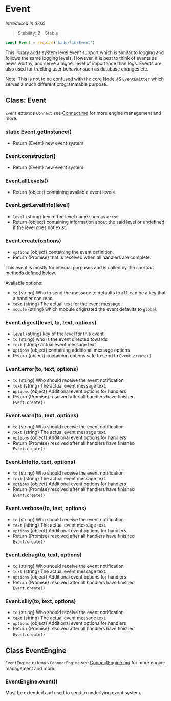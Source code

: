 # Event
*Introduced in 3.0.0*
> Stability: 2 - Stable
```js
const Event = require('kado/lib/Event')
```
This library adds system level event support which is similar to logging
and follows the same logging levels. However, it is best to think of events as
news worthy, and serve a higher level of importance than logs. Events are also
used for tracking user behavior such as database changes etc.

Note: This is not to be confused with the core Node.JS `EventEmitter` which
serves a much different programmable purpose.

## Class: Event
`Event` extends `Connect` see [Connect.md](./Connect.md) for more engine
management and more.

### static Event.getInstance()
* Return {Event} new event system

### Event.constructor()
* Return {Event} new event system

### Event.allLevels()
* Return {object} containing available event levels.

### Event.getLevelInfo(level)
* `level` {string} key of the level name such as `error`
* Return {object} containing information about the said level or undefined if
the level does not exist.

### Event.create(options)
* `options` {object} containing the event definition.
* Return {Promise} that is resolved when all handlers are complete.

This event is mostly for internal purposes and is called by the shortcut methods
defined below.

Available options:
* `to` {string} Who to send the message to defaults to `all` can be a key that a
handler can read.
* `text` {string} The actual text for the event message.
* `module` {string} which module originated the event defaults to `global`

### Event.digest(level, to, text, options)
* `level` {string} key of the level for this event
* `to` {string} who is the event directed towards
* `text` {string} actual event message text
* `options` {object} containing additional message options
* Return {object} containing options safe to send to `Event.create()`

### Event.error(to, text, options)
* `to` {string} Who should receive the event notification
* `text` {string} The actual event message text.
* `options` {object} Additional event options for handlers
* Return {Promise} resolved after all handlers have finished `Event.create()`

### Event.warn(to, text, options)
* `to` {string} Who should receive the event notification
* `text` {string} The actual event message text.
* `options` {object} Additional event options for handlers
* Return {Promise} resolved after all handlers have finished `Event.create()`

### Event.info(to, text, options)
* `to` {string} Who should receive the event notification
* `text` {string} The actual event message text.
* `options` {object} Additional event options for handlers
* Return {Promise} resolved after all handlers have finished `Event.create()`

### Event.verbose(to, text, options)
* `to` {string} Who should receive the event notification
* `text` {string} The actual event message text.
* `options` {object} Additional event options for handlers
* Return {Promise} resolved after all handlers have finished `Event.create()`

### Event.debug(to, text, options)
* `to` {string} Who should receive the event notification
* `text` {string} The actual event message text.
* `options` {object} Additional event options for handlers
* Return {Promise} resolved after all handlers have finished `Event.create()`

### Event.silly(to, text, options)
* `to` {string} Who should receive the event notification
* `text` {string} The actual event message text.
* `options` {object} Additional event options for handlers
* Return {Promise} resolved after all handlers have finished `Event.create()`

## Class EventEngine
`EventEngine` extends `ConnectEngine` see
[ConnectEngine.md](./ConnectEngine.md) for more engine management and more.

### EventEngine.event()
Must be extended and used to send to underlying event system.
